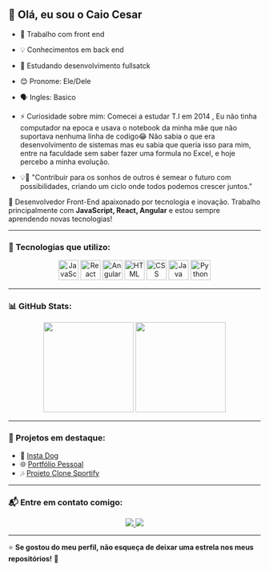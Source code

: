 ##  👋 Olá, eu sou o Caio Cesar 

- 🔭 Trabalho com front end
- 💡 Conhecimentos em back end 
- 🌱 Estudando desenvolvimento fullsatck
- 😊 Pronome: Ele/Dele
- 🗣️ Ingles: Basico 
- ⚡ Curiosidade sobre mim: Comecei a estudar T.I em 2014 , Eu não tinha computador na epoca e usava o notebook da minha mãe que não suportava nenhuma linha de codigo😂 Não sabia o que era desenvolvimento de sistemas mas eu sabia que queria isso para mim, entre na faculdade sem saber fazer uma formula no Excel, e hoje percebo a minha evolução.
  
- 💡💭 "Contribuir para os sonhos de outros é semear o futuro com possibilidades, criando um ciclo onde todos podemos crescer juntos."

🚀 Desenvolvedor Front-End apaixonado por tecnologia e inovação. Trabalho principalmente com **JavaScript, React, Angular** e estou sempre aprendendo novas tecnologias!  

---

### 🚀 Tecnologias que utilizo:
<div align="center">
  <img src="https://cdn.jsdelivr.net/gh/devicons/devicon/icons/javascript/javascript-original.svg" height="40" alt="JavaScript"/>
  <img src="https://cdn.jsdelivr.net/gh/devicons/devicon/icons/react/react-original.svg" height="40" alt="React"/>
  <img src="https://cdn.jsdelivr.net/gh/devicons/devicon/icons/angularjs/angularjs-original.svg" height="40" alt="Angular"/>
  <img src="https://cdn.jsdelivr.net/gh/devicons/devicon/icons/html5/html5-original.svg" height="40" alt="HTML"/>
  <img src="https://cdn.jsdelivr.net/gh/devicons/devicon/icons/css3/css3-original.svg" height="40" alt="CSS"/>
  <img src="https://cdn.jsdelivr.net/gh/devicons/devicon/icons/java/java-original.svg" height="40" alt="Java"/>
  <img src="https://cdn.jsdelivr.net/gh/devicons/devicon/icons/python/python-original.svg" height="40" alt="Python"/>
</div>

---

### 📊 GitHub Stats:
<div align="center">
  <img height="180em" src="https://github-readme-stats.vercel.app/api?username=caiodelbonne&show_icons=true&theme=radical&include_all_commits=true&count_private=true"/>
  <img height="180em" src="https://github-readme-streak-stats.herokuapp.com/?user=caiodelbonne&theme=radical"/>
</div>

---

### 📂 Projetos em destaque:
- 📰 [Insta Dog](https://github.com/caiodelbonne/Insta-dog)
- 🌐 [Portfólio Pessoal](https://caiodelbonne.github.io/)
- 🎶 [Projeto Clone Sportify](https://full-stack-spotify.onrender.com/)
---

### 📬 Entre em contato comigo:
<div align="center">
  <a href="www.linkedin.com/in/caiocesarbonne" target="_blank">
    <img src="https://img.shields.io/badge/-LinkedIn-%230077B5?style=for-the-badge&logo=linkedin&logoColor=white" target="_blank">
  </a>
  <a href="caiocesar_01@hotmail.com">
    <img src="https://img.shields.io/badge/-Email-%23333?style=for-the-badge&logo=gmail&logoColor=white" target="_blank">
  </a>
</div>

---

⭐ **Se gostou do meu perfil, não esqueça de deixar uma estrela nos meus repositórios!** 🚀
